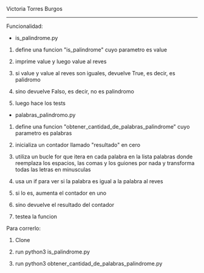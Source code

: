 Victoria Torres Burgos

-----------------------

Funcionalidad:

- is_palindrome.py

1. define una funcion "is_palindrome" cuyo parametro es value

2. imprime value y luego value al reves

3. si value y value al reves son iguales, devuelve True, es decir, es palidromo

4. sino devuelve Falso, es decir, no es palindromo

5. luego hace los tests

- palabras_palindromo.py

1. define una funcion "obtener_cantidad_de_palabras_palindrome" cuyo parametro es palabras

2. inicializa un contador llamado "resultado" en cero

3. utiliza un bucle for que itera en cada palabra en la lista palabras donde reemplaza los espacios, las comas y los guiones por nada y transforma todas las letras en minusculas

4. usa un if para ver si la palabra es igual a la palabra al reves

5. si lo es, aumenta el contador en uno

6. sino devuelve el resultado del contador

7. testea la funcion

Para correrlo:

1. Clone

2. run python3 is_palindrome.py

3. run python3 obtener_cantidad_de_palabras_palindrome.py